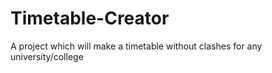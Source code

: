 # Timetable-Creator
A project which will make a timetable without clashes for any university/college
